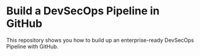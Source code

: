 # Build a DevSecOps Pipeline in GitHub
This repository shows you how to build up an enterprise-ready DevSecOps Pipeline with GitHub. 
